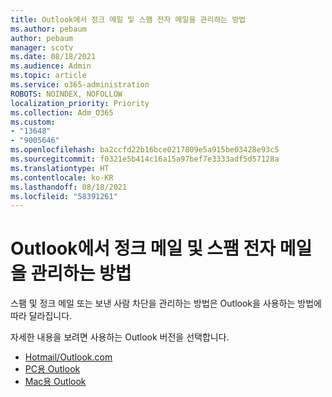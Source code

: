 ```yaml
---
title: Outlook에서 정크 메일 및 스팸 전자 메일을 관리하는 방법
ms.author: pebaum
author: pebaum
manager: scotv
ms.date: 08/18/2021
ms.audience: Admin
ms.topic: article
ms.service: o365-administration
ROBOTS: NOINDEX, NOFOLLOW
localization_priority: Priority
ms.collection: Adm_O365
ms.custom:
- "13648"
- "9005646"
ms.openlocfilehash: ba2ccfd22b16bce0217809e5a915be03428e93c5
ms.sourcegitcommit: f0321e5b414c16a15a97bef7e3333adf5d57128a
ms.translationtype: HT
ms.contentlocale: ko-KR
ms.lasthandoff: 08/18/2021
ms.locfileid: "58391261"
---
```

# <a name="how-to-manage-junk-and-spam-email-in-outlook"></a>Outlook에서 정크 메일 및 스팸 전자 메일을 관리하는 방법

스팸 및 정크 메일 또는 보낸 사람 차단을 관리하는 방법은 Outlook을 사용하는 방법에 따라 달라집니다.

자세한 내용을 보려면 사용하는 Outlook 버전을 선택합니다.

- [Hotmail/Outlook.com](https://support.microsoft.com/%7Blang-locale%7D/home/expcontact?linkquery=Spam%2C%20junk%20%26%20phishing%20in%20Outlook.com)
- [PC용 Outlook](https://support.microsoft.com/en-US/home/expcontact?linkquery=Spam%2C%20junk%20%26%20phishing%20in%20Outlook%20desktop)
- [Mac용 Outlook](https://support.microsoft.com/%7Blang-locale%7D/home/expcontact?linkquery=Block%20or%20unblock%20a%20sender%20-%20Outlook%20for%20Mac)

